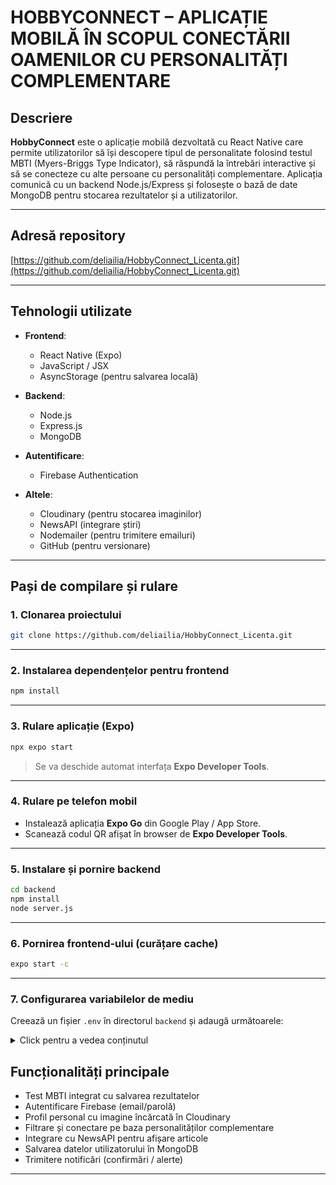 #  HOBBYCONNECT – APLICAȚIE MOBILĂ ÎN SCOPUL CONECTĂRII OAMENILOR CU PERSONALITĂȚI COMPLEMENTARE

##  Descriere

**HobbyConnect** este o aplicație mobilă dezvoltată cu React Native care permite utilizatorilor să își descopere tipul de personalitate folosind testul MBTI (Myers-Briggs Type Indicator), să răspundă la întrebări interactive și să se conecteze cu alte persoane cu personalități complementare. Aplicația comunică cu un backend Node.js/Express și folosește o bază de date MongoDB pentru stocarea rezultatelor și a utilizatorilor.

---

##  Adresă repository

[https://github.com/deliailia/HobbyConnect_Licenta.git](https://github.com/deliailia/HobbyConnect_Licenta.git)

---

##  Tehnologii utilizate

- **Frontend**:
  - React Native (Expo)
  - JavaScript / JSX
  - AsyncStorage (pentru salvarea locală)

- **Backend**:
  - Node.js
  - Express.js
  - MongoDB

- **Autentificare**:
  - Firebase Authentication

- **Altele**:
  - Cloudinary (pentru stocarea imaginilor)
  - NewsAPI (integrare știri)
  - Nodemailer (pentru trimitere emailuri)
  - GitHub (pentru versionare)

---

##  Pași de compilare și rulare

### 1. Clonarea proiectului

```bash
git clone https://github.com/deliailia/HobbyConnect_Licenta.git
```

---

### 2. Instalarea dependențelor pentru frontend

```bash
npm install
```

---

### 3. Rulare aplicație (Expo)

```bash
npx expo start
```

> Se va deschide automat interfața **Expo Developer Tools**.

---

### 4. Rulare pe telefon mobil

- Instalează aplicația **Expo Go** din Google Play / App Store.
- Scanează codul QR afișat în browser de **Expo Developer Tools**.

---

### 5. Instalare și pornire backend

```bash
cd backend
npm install
node server.js
```

---

### 6. Pornirea frontend-ului (curățare cache)

```bash
expo start -c
```

---

### 7. Configurarea variabilelor de mediu

Creează un fișier `.env` în directorul `backend` și adaugă următoarele:

<details>
  <summary>Click pentru a vedea conținutul</summary>

```env
# JWT
JWT_SECRET= 

# MongoDB
MONGO_URI - adresa bazei de date
PORT=5000

# Cloudinary
CLOUDINARY_CLOUD_NAME
CLOUDINARY_API_KEY
CLOUDINARY_API_SECRET

# News API
NEWSAPI_SECRET

# Email (Nodemailer)
EMAIL_PASSWORD
MAIL_USER

# Firebase Admin SDK
GOOGLE_APPLICATION_CREDENTIALS - calea către fișierul care conține credențialele 

# Firebase Config (pentru React Native)
REACT_APP_FIREBASE_API_KEY
REACT_APP_FIREBASE_AUTH_DOMAIN
REACT_APP_FIREBASE_PROJECT_ID
REACT_APP_FIREBASE_STORAGE_BUCKET
REACT_APP_FIREBASE_MESSAGING_SENDER_ID
REACT_APP_FIREBASE_APP_ID

# Mail (pentru frontend)
REACT_APP_MAIL_USER
```

</details>


##  Funcționalități principale

- Test MBTI integrat cu salvarea rezultatelor
- Autentificare Firebase (email/parolă)
- Profil personal cu imagine încărcată în Cloudinary
- Filtrare și conectare pe baza personalităților complementare
- Integrare cu NewsAPI pentru afișare articole
- Salvarea datelor utilizatorului în MongoDB
- Trimitere notificări (confirmări / alerte)

---



